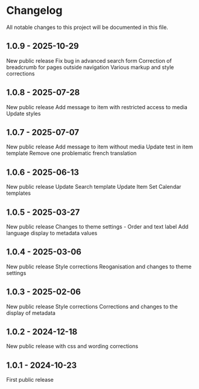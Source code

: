 # Changelog

All notable changes to this project will be documented in this file.

## 1.0.9 - 2025-10-29

New public release
Fix bug in advanced search form
Correction of breadcrumb for pages outside navigation
Various markup and style corrections

## 1.0.8 - 2025-07-28

New public release
Add message to item with restricted access to media
Update styles

## 1.0.7 - 2025-07-07

New public release
Add message to item without media
Update test in item template
Remove one problematic french translation

## 1.0.6 - 2025-06-13

New public release
Update Search template
Update Item Set Calendar templates

## 1.0.5 - 2025-03-27

New public release
Changes to theme settings - Order and text label
Add language display to metadata values

## 1.0.4 - 2025-03-06

New public release
Style corrections
Reoganisation and changes to theme settings

## 1.0.3 - 2025-02-06

New public release
Style corrections
Corrections and changes to the display of metadata

## 1.0.2 - 2024-12-18

New public release with css and wording corrections

## 1.0.1 - 2024-10-23

First public release
